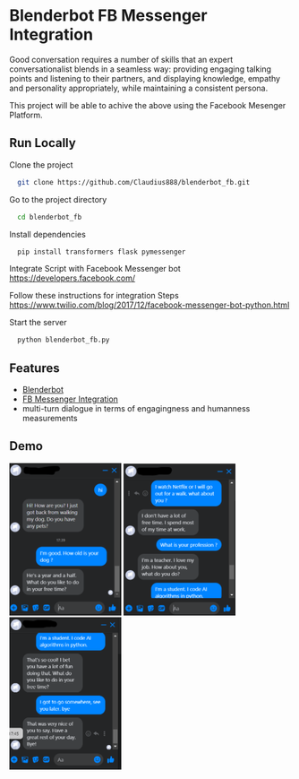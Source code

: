 
# Blenderbot FB Messenger Integration


Good conversation requires a number of skills that an 
expert conversationalist blends in a seamless way: 
providing engaging talking points and listening to their partners,
and displaying knowledge, empathy and personality appropriately, while maintaining
a consistent persona.

This project will be able to achive the above using the Facebook Mesenger Platform.  

## Run Locally

Clone the project

```bash
  git clone https://github.com/Claudius888/blenderbot_fb.git
```

Go to the project directory

```bash
  cd blenderbot_fb
```

Install dependencies

```bash
  pip install transformers flask pymessenger
```

Integrate Script with Facebook Messenger bot
https://developers.facebook.com/

Follow these instructions for integration Steps
https://www.twilio.com/blog/2017/12/facebook-messenger-bot-python.html


Start the server

```bash
  python blenderbot_fb.py
```



## Features

- [Blenderbot](https://huggingface.co/docs/transformers/model_doc/blenderbot)
- [FB Messenger Integration](https://developers.facebook.com/products/messenger/)
- multi-turn dialogue in terms of engagingness and humanness measurements


## Demo

<img  src="https://raw.githubusercontent.com/Claudius888/blenderbot_fb/main/Screenshot_1.png"  width="200">

<img  src="https://raw.githubusercontent.com/Claudius888/blenderbot_fb/main/Screenshot_2.png"  width="200">

<img  src="https://raw.githubusercontent.com/Claudius888/blenderbot_fb/main/Screenshot_3.png"  width="200">
